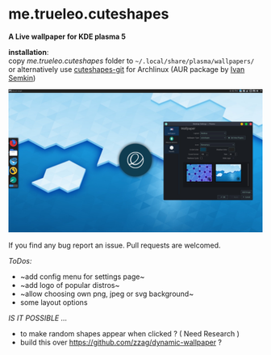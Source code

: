 # me.trueleo.cuteshapes
**A Live wallpaper for KDE plasma 5**

__installation__: <br>
copy *me.trueleo.cuteshapes* folder to `~/.local/share/plasma/wallpapers/`<br>or
alternatively use [cuteshapes-git](https://aur.archlinux.org/packages/cuteshapes-git/) for Archlinux (AUR package by [Ivan Semkin](https://github.com/vanyasem)) 

![wallpaper_preview](https://raw.githubusercontent.com/trueleo/me.trueleo.cuteshapes/master/contents/preview/preview.png)


If you find any bug report an issue. Pull requests are welcomed.

*ToDos:*
+ ~add config menu for settings page~
+ ~add logo of popular distros~
+ ~allow choosing own png, jpeg or svg background~
+ some layout options

*IS IT POSSIBLE ...*
+ to make random shapes appear when clicked ? ( Need Research ) 
+ build this over https://github.com/zzag/dynamic-wallpaper ? 

